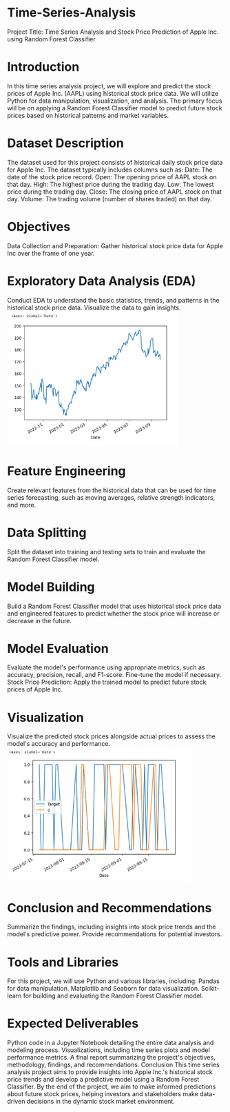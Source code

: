 # Time-Series-Analysis
Project Title: Time Series Analysis and Stock Price Prediction of Apple Inc. using Random Forest Classifier
# Introduction
In this time series analysis project, we will explore and predict the stock prices of Apple Inc. (AAPL) using historical stock price data. We will utilize Python for data manipulation, visualization, and analysis. The primary focus will be on applying a Random Forest Classifier model to predict future stock prices based on historical patterns and market variables.

# Dataset Description
The dataset used for this project consists of historical daily stock price data for Apple Inc. The dataset typically includes columns such as:
Date: The date of the stock price record.
Open: The opening price of AAPL stock on that day.
High: The highest price during the trading day.
Low: The lowest price during the trading day.
Close: The closing price of AAPL stock on that day.
Volume: The trading volume (number of shares traded) on that day.
# Objectives
Data Collection and Preparation: Gather historical stock price data for Apple Inc over the frame of one year. 
 

# Exploratory Data Analysis (EDA)
Conduct EDA to understand the basic statistics, trends, and patterns in the historical stock price data. Visualize the data to gain insights.
![Price Movement](https://github.com/ruggedx220/Time-Series-Analysis/blob/main/Screenshot%202023-09-29%20130455.png
)
# Feature Engineering 
Create relevant features from the historical data that can be used for time series forecasting, such as moving averages, relative strength indicators, and more.
# Data Splitting
Split the dataset into training and testing sets to train and evaluate the Random Forest Classifier model.
# Model Building
Build a Random Forest Classifier model that uses historical stock price data and engineered features to predict whether the stock price will increase or decrease in the future.
# Model Evaluation
Evaluate the model's performance using appropriate metrics, such as accuracy, precision, recall, and F1-score. Fine-tune the model if necessary.
Stock Price Prediction: Apply the trained model to predict future stock prices of Apple Inc.
# Visualization
Visualize the predicted stock prices alongside actual prices to assess the model's accuracy and performance.
 ![Model Performance](https://github.com/ruggedx220/Time-Series-Analysis/blob/main/Screenshot%202023-09-29%20130717.png)


# Conclusion and Recommendations
Summarize the findings, including insights into stock price trends and the model's predictive power. Provide recommendations for potential investors.

# Tools and Libraries
For this project, we will use Python and various libraries, including:
Pandas for data manipulation.
Matplotlib and Seaborn for data visualization.
Scikit-learn for building and evaluating the Random Forest Classifier model.

# Expected Deliverables
Python code in a Jupyter Notebook detailing the entire data analysis and modeling process.
Visualizations, including time series plots and model performance metrics.
A final report summarizing the project's objectives, methodology, findings, and recommendations.
Conclusion
This time series analysis project aims to provide insights into Apple Inc.'s historical stock price trends and develop a predictive model using a Random Forest Classifier. By the end of the project, we aim to make informed predictions about future stock prices, helping investors and stakeholders make data-driven decisions in the dynamic stock market environment.
